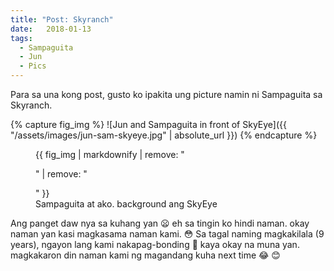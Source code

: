 ```yaml
---
title: "Post: Skyranch"
date:   2018-01-13 
tags:
  - Sampaguita
  - Jun
  - Pics
---
```


Para sa una kong post, gusto ko ipakita ung picture namin ni Sampaguita sa Skyranch.

{% capture fig_img %}
![Jun and Sampaguita in front of SkyEye]({{ "/assets/images/jun-sam-skyeye.jpg" | absolute_url }})
{% endcapture %}

<figure>
  {{ fig_img | markdownify | remove: "<p>" | remove: "</p>" }}
  <figcaption>Sampaguita at ako. background ang SkyEye</figcaption>
</figure>

Ang panget daw nya sa kuhang yan :frowning: eh sa tingin ko hindi naman. okay naman yan kasi magkasama naman kami. :flushed:
Sa tagal naming magkakilala (9 years), ngayon lang kami nakapag-bonding :couple: kaya okay na muna yan. magkakaron din naman kami ng magandang kuha next time :joy: :blush: 
